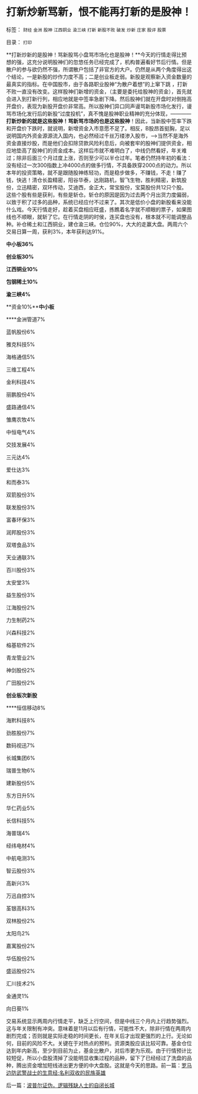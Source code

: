 # 打新炒新骂新，恨不能再打新的是股神！

标签： `财经` `金洲` `股神` `江西铜业` `渝三峡` `打新` `新股不败` `破发` `炒新` `庄家` `股评` `股票` 

目录： `打印`

**打新炒新的是股神！骂新股骂小盘骂市场化也是股神！**今天的行情走得比预想的强，这充分说明股神们的忽悠任务已经完成了，机构普遍看好节后行情。但是散户的参与欲仍然不强，所谓散户包括了非官方的大户。仍然是从两个角度得出这个结论，一是新股的炒作力度不高；二是创业板走弱。新股是观察新入资金数量的最真实的指标。在中国股市，由于各路职业股神“为散户着想”的上窜下跳
，打新不败一直没有改变。这样股神们新增的资金，（主要是委托给股神的资金），首先就会进入到打新行列，相应地就是中签率急剧下降。然后股神们就在开盘时对倒拖高开盘价，表现为新股开盘价非常高。所以股神们异口同声谩骂新股市场化发行，谩骂市场化发行后的新股“过度投机”，真不愧是股神职业精神的充分体现，————**打新炒新的就是这些股神！骂新骂市场的也是这些股神**！因此，当新股中签率下跌和开盘价下跌时，就说明，新增资金入市意愿不足了。相反，B股昂首挺胸，足以说明国内外资金源源流入国内，也必然经过千丝万缕渗入股市，——>当然不是海外资金直接炒股，而是他们会扣除贷款风险利息后，向被套牢的股神们提供资金，相应地垫高了股神们的资金成本。这样后市就不难明白了，中线仍然看好，年关难过；除非后面三个月过度上涨，否则至少可以半仓过年。笔者仍然持年初的看法：没有经过一次300指数上冲4000点的做多行情，不具备跌穿2000点的动力。所以本年的投资策略，就不是跟随股神练轻功，而是稳步做多，不赚钱，不走！赚了钱，快逃！清仓长盈精密，阳谷华泰，达刚路机，智飞生物，胜利精密，新筑股份，立迅精密，双环传动，艾迪西，金正大，常宝股份，宝莫股份共12只个股。这些个股有些是获利，有些是斩仓。斩仓的原因是因为过去两个月出货力度偏弱，以致于积了过多的品种，系统已经应付不过来了。其次是低价小盘的新股看来没能什么戏。今天行情走好，趁着买盘相应旺盛，拣瞧着名字就不顺眼的票子，如果图线也不顺眼，就斩了它。在行情走阴的时侯，连买盘也没有，根本就不可能调整品种。补仓稀土和江西铜业，建仓渝三峡。仓位90%，大大的走赢大盘。两周六个交易日算一周，获利3%，本年获利达91%。

**中小板36%**

**创业板30%**

**江西铜业10%**

**包钢稀土10%**

**渝三峡4%**

**资金10%****中小板**

****金洲管道7%

蓝帆股份6%

雅克科技5%

海格通信5%

三维工程4%

金利科技4%

丽鹏股份4%

盛路通信4%

雏鹰农牧4%

中恒电气4%

交技发展4%

三元达4%

爱仕达3%

和而泰3%

双箭股份3%

联发股份3%

富春环保3%

润邦股份3%

双塔食品3%

天业通联3%

百川股份3%

太安堂3%

益生股份3%

江海股份2%

力生制药2%

兴森科技2%

榕基软件2%

青龙管业2%

神剑股份2%

广田股份2%



**创业板次新股**

****恒信移动8%

海黓科技8%

劲胜股份7%

数码视迅7%

长城集团6%

瑞普生物6%

建新股份5%

东方日升5%

华仁药业5%

长信科技5%

海普瑞4%

经纬电材4%

中航电测3%

智云股份3%

高新兴3%

万迅自控3%

荃银高科3%

双林股份2%

太阳鸟2%

嘉寓股份2%

华伍股份2%

盛运股份2%

汇川技术2%

金通灵1%

向日葵1%



交易系统显示两周内行情走平，缺乏上行空间，但是中线三个月内上行趋势强烈。这与年关限制有冲突。意味着是11月以后有行情，可能性不大，除非行情在两周内剧烈完成；否则就是实际走稳的时间更长，在年关后才出现更强烈的上行。无论如何，目前的风险不大。关键在于对热点的预判。资源类股应该比较可靠。基金仓位达到年内新高，至少到目前为止，基金比散户，对后市更为乐观。由于行情预计比较短促，所以小盘股清掉了没能明显收集过程的品种，留下了已经经过了洗盘的品种，腾出资金增加短线进出更方便的中大盘股。这就是今天的思路。前一篇：[罗马边防武警战士的生意经;名利双收的民族英雄](../../../2010/9/29/罗马边防武警战士的生意经;名利双收的民族英雄.md)

后一篇：[波普尔证伪，逻辑残缺人士的自闭长城](../../../2010/9/30/波普尔证伪，逻辑残缺人士的自闭长城.md)